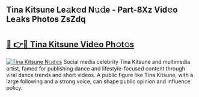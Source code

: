 ## Tina Kitsune Le𝚊k𝚎d N𝚞𝚍e - Part-8Xz Vid𝚎o Le𝚊ks Photos ZsZdq

# <h2><a href="http://fbdkx27.evod.top/?m=Tina+Kitsune">🔗 👉🔴 Tina Kitsune Vid𝚎o Ph𝚘t𝚘s</a></h2>

[![Tina Kitsune N𝚞d𝚎s](https://i.imgur.com/8V9OHl7.gif)](http://fbdkx27.evod.top/?m=Tina+Kitsune)
Social media celebrity Tina Kitsune and multimedia artist, famed for publishing dance and lifestyle-focused content through viral dance trends and short videos. A public figure like Tina Kitsune, with a large following and a strong voice, can shape public opinion and influence policy. 
